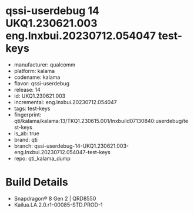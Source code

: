 # qssi-userdebug 14 UKQ1.230621.003 eng.lnxbui.20230712.054047 test-keys
- manufacturer: qualcomm
- platform: kalama
- codename: kalama
- flavor: qssi-userdebug
- release: 14
- id: UKQ1.230621.003
- incremental: eng.lnxbui.20230712.054047
- tags: test-keys
- fingerprint: qti/kalama/kalama:13/TKQ1.230615.001/lnxbuild07130840:userdebug/test-keys
- is_ab: true
- brand: qti
- branch: qssi-userdebug-14-UKQ1.230621.003-eng.lnxbui.20230712.054047-test-keys
- repo: qti_kalama_dump

# Build Details
- Snapdragon® 8 Gen 2 | QRD8550
- Kailua.LA.2.0.r1-00085-STD.PROD-1
